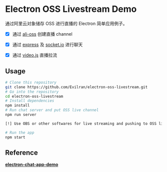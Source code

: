 # Electron OSS Livestream Demo

通过阿里云对象储存 OSS 进行直播的 Electron 简单应用例子。

- [x] 通过 [ali-oss](https://github.com/ali-sdk/ali-oss) 创建直播 channel
- [x] 通过 [express](https://expressjs.com/) 及 [socket.io](https://socket.io) 进行聊天
- [x] 通过 [video.js](https://videojs.com/) 直播拉流


## Usage

```bash
# Clone this repository
git clone https://github.com/Evilran/electron-oss-livestream.git
# Go into the repository
cd electron-oss-livestream
# Install dependencies
npm install
# Run chat server and put OSS live channel
npm run server

[!] Use OBS or other softwares for live streaming and pushing to OSS live channel.

# Run the app
npm start
```

## Reference

 [**electron-chat-app-demo**](https://github.com/demian85/electron-chat-app-demo)  

